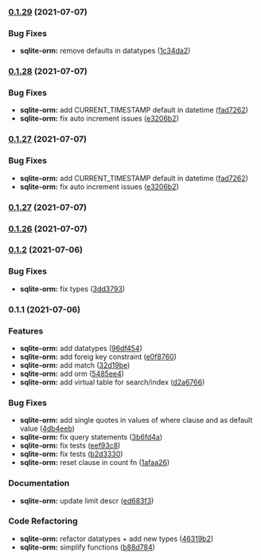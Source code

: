 ### [0.1.29](https://github.com///compare/sqlite-orm@0.1.28...sqlite-orm@0.1.29) (2021-07-07)


### Bug Fixes

* **sqlite-orm:** remove defaults in datatypes ([1c34da2](https://github.com///commit/1c34da20ad2a9f06ee94b1be2d42343496d03497))

### [0.1.28](https://github.com///compare/sqlite-orm@0.1.27...sqlite-orm@0.1.28) (2021-07-07)


### Bug Fixes

* **sqlite-orm:** add CURRENT_TIMESTAMP default in datetime ([fad7262](https://github.com///commit/fad72625d3b187054549529cd13ca99af1c1855e))
* **sqlite-orm:** fix auto increment issues ([e3206b2](https://github.com///commit/e3206b2af9ca759b296177e0be20a63fbcda2761))

### [0.1.27](https://github.com///compare/sqlite-orm@0.1.27...sqlite-orm@0.1.27) (2021-07-07)


### Bug Fixes

* **sqlite-orm:** add CURRENT_TIMESTAMP default in datetime ([fad7262](https://github.com///commit/fad72625d3b187054549529cd13ca99af1c1855e))
* **sqlite-orm:** fix auto increment issues ([e3206b2](https://github.com///commit/e3206b2af9ca759b296177e0be20a63fbcda2761))

### [0.1.27](https://github.com///compare/sqlite-orm@0.1.26...sqlite-orm@0.1.27) (2021-07-07)

### [0.1.26](https://github.com///compare/sqlite-orm@0.1.2...sqlite-orm@0.1.26) (2021-07-07)

### [0.1.2](https://github.com/thestrawhats/react-native-modules/compare/sqlite-orm@0.1.1...sqlite-orm@0.1.2) (2021-07-06)


### Bug Fixes

* **sqlite-orm:** fix types ([3dd3793](https://github.com/thestrawhats/react-native-modules/commit/3dd3793ddc4f617e202e6d45933508906cb7ea9c))

### 0.1.1 (2021-07-06)


### Features

* **sqlite-orm:** add datatypes ([96df454](https://github.com/thestrawhats/react-native-modules/commit/96df4544961e82c93785e3ae77ee2dbc74f3ea7e))
* **sqlite-orm:** add foreig key constraint ([e0f8760](https://github.com/thestrawhats/react-native-modules/commit/e0f8760a1ab0108628ac514276a32315019049e7))
* **sqlite-orm:** add match ([32d19be](https://github.com/thestrawhats/react-native-modules/commit/32d19be886576c61110a80b17c47839a5efbb137))
* **sqlite-orm:** add orm ([5485ee4](https://github.com/thestrawhats/react-native-modules/commit/5485ee40dcf06b55ddd6391c626fad9dc4e1241f))
* **sqlite-orm:** add virtual table for search/index ([d2a6766](https://github.com/thestrawhats/react-native-modules/commit/d2a676617c4a295e3424c8b6b3e6456f744c6fec))


### Bug Fixes

* **sqlite-orm:** add single quotes in values of where clause and as default value ([4db4eeb](https://github.com/thestrawhats/react-native-modules/commit/4db4eeb7093f3bfd9fdfca5f2b6cf7d5cbab402f))
* **sqlite-orm:** fix query statements ([3b6fd4a](https://github.com/thestrawhats/react-native-modules/commit/3b6fd4a56eec7907645de62db2b76fa43d3057a5))
* **sqlite-orm:** fix tests ([eef93c8](https://github.com/thestrawhats/react-native-modules/commit/eef93c821f6fd7695e97c47e09725d251dfc0898))
* **sqlite-orm:** fix tests ([b2d3330](https://github.com/thestrawhats/react-native-modules/commit/b2d3330fa7847dfc72ea097bf93309c053cf2d9c))
* **sqlite-orm:** reset clause in count fn ([1afaa26](https://github.com/thestrawhats/react-native-modules/commit/1afaa26eddf4c127e1297f3bf2eb7bc458851c01))


### Documentation

* **sqlite-orm:** update limit descr ([ed683f3](https://github.com/thestrawhats/react-native-modules/commit/ed683f31dbd1732bb22cd54253d7fce04a14fff1))


### Code Refactoring

* **sqlite-orm:** refactor datatypes + add new types ([46319b2](https://github.com/thestrawhats/react-native-modules/commit/46319b2091d7f726046441d845dab1710652ca82))
* **sqlite-orm:** simplify functions ([b88d784](https://github.com/thestrawhats/react-native-modules/commit/b88d784c6905db661bcad0e92403458312ccb562))

